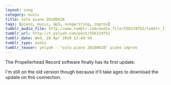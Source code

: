 ```yaml
---
layout: song
category: music
title: solo piano 20100428
tags: [piano, music, mp3, songwriting, improv]
tumblr_audio_file: http://www.tumblr.com/audio_file/556319752/tumblr_l1llj6nEBd1qzo4ep
tumblr_url: http://t.yelyah.com/post/556319752
tumblr_date: Wed, 28 Apr 2010 12:49:54
tumblr_type: audio
tumblr_teaser: yelyah - "solo piano 20100428" piano improv
---
```

The Propellerhead Record software finally has its first update.

I'm still on the old version though because it'll take ages to download the update on this connection.
